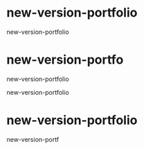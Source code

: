 # new-version-portfolio
new-version-portfolio

# new-version-portfo

new-version-portfolio


new-version-portfolio

# new-version-portfolio


new-version-portf
